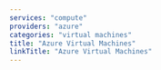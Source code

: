 ```yaml
---
services: "compute"
providers: "azure"
categories: "virtual machines"
title: "Azure Virtual Machines"
linkTitle: "Azure Virtual Machines"
---
```

